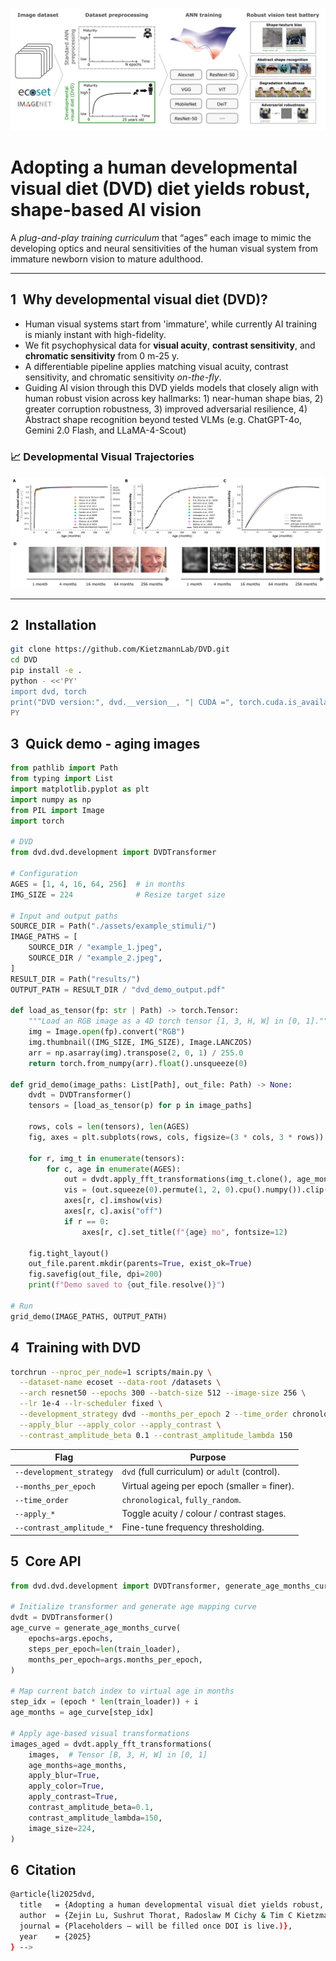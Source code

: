 ![DVD pipeline overview](./assets/DVD_pipeline.png)

# Adopting a human developmental visual diet (DVD) diet yields robust, shape-based AI vision

A *plug-and-play training curriculum* that “ages” each image to mimic the developing optics and neural sensitivities of the human visual system from immature newborn vision to mature adulthood.

---

## 1 Why developmental visual diet (DVD)?

* Human visual systems start from 'immature', while currently AI training is mianly instant with high-fidelity.  
* We fit psychophysical data for **visual acuity**, **contrast sensitivity**, and **chromatic sensitivity** from 0 m-25 y.  
* A differentiable pipeline applies matching visual acuity, contrast sensitivity, and chromatic sensitivity *on-the-fly*.  
* Guiding AI vision through this DVD yields models that closely align with human robust vision across key hallmarks: 1) near-human shape bias, 2) greater corruption robustness, 3) improved adversarial resilience, 4) Abstract shape recognition beyond tested VLMs (e.g. ChatGPT-4o, Gemini 2.0 Flash, and LLaMA-4-Scout)

### 📈 Developmental Visual Trajectories  

![Age-dependent visual development curves](./assets/DVD_trajectories.png)

---

## 2 Installation

```bash
git clone https://github.com/KietzmannLab/DVD.git
cd DVD
pip install -e .
python - <<'PY'
import dvd, torch
print("DVD version:", dvd.__version__, "| CUDA =", torch.cuda.is_available())
PY
```

## 3 Quick demo - aging images

```python
from pathlib import Path
from typing import List
import matplotlib.pyplot as plt
import numpy as np
from PIL import Image
import torch

# DVD
from dvd.dvd.development import DVDTransformer  

# Configuration
AGES = [1, 4, 16, 64, 256]  # in months
IMG_SIZE = 224              # Resize target size

# Input and output paths
SOURCE_DIR = Path("./assets/example_stimuli/")
IMAGE_PATHS = [
    SOURCE_DIR / "example_1.jpeg",
    SOURCE_DIR / "example_2.jpeg",
]
RESULT_DIR = Path("results/")
OUTPUT_PATH = RESULT_DIR / "dvd_demo_output.pdf"

def load_as_tensor(fp: str | Path) -> torch.Tensor:
    """Load an RGB image as a 4D torch tensor [1, 3, H, W] in [0, 1]."""
    img = Image.open(fp).convert("RGB")
    img.thumbnail((IMG_SIZE, IMG_SIZE), Image.LANCZOS)
    arr = np.asarray(img).transpose(2, 0, 1) / 255.0
    return torch.from_numpy(arr).float().unsqueeze(0)

def grid_demo(image_paths: List[Path], out_file: Path) -> None:
    dvdt = DVDTransformer()
    tensors = [load_as_tensor(p) for p in image_paths]

    rows, cols = len(tensors), len(AGES)
    fig, axes = plt.subplots(rows, cols, figsize=(3 * cols, 3 * rows))

    for r, img_t in enumerate(tensors):
        for c, age in enumerate(AGES):
            out = dvdt.apply_fft_transformations(img_t.clone(), age_months=age)
            vis = (out.squeeze(0).permute(1, 2, 0).cpu().numpy()).clip(0, 1)
            axes[r, c].imshow(vis)
            axes[r, c].axis("off")
            if r == 0:
                axes[r, c].set_title(f"{age} mo", fontsize=12)

    fig.tight_layout()
    out_file.parent.mkdir(parents=True, exist_ok=True)
    fig.savefig(out_file, dpi=200)
    print(f"Demo saved to {out_file.resolve()}")
    
# Run
grid_demo(IMAGE_PATHS, OUTPUT_PATH)
```

## 4 Training with DVD

```bash
torchrun --nproc_per_node=1 scripts/main.py \
  --dataset-name ecoset --data-root /datasets \
  --arch resnet50 --epochs 300 --batch-size 512 --image-size 256 \
  --lr 1e-4 --lr-scheduler fixed \
  --development_strategy dvd --months_per_epoch 2 --time_order chronological \
  --apply_blur --apply_color --apply_contrast \
  --contrast_amplitude_beta 0.1 --contrast_amplitude_lambda 150
```

| Flag                     | Purpose                                             |
|--------------------------|-----------------------------------------------------|
| `--development_strategy` | `dvd` (full curriculum) or `adult` (control).       |
| `--months_per_epoch`     | Virtual ageing per epoch (smaller = finer).         |
| `--time_order`           | `chronological`, `fully_random`.                    |
| `--apply_*`              | Toggle acuity / colour / contrast stages.           |
| `--contrast_amplitude_*` | Fine-tune frequency thresholding.                   |


## 5 Core API

```python
from dvd.dvd.development import DVDTransformer, generate_age_months_curve

# Initialize transformer and generate age mapping curve
dvdt = DVDTransformer()
age_curve = generate_age_months_curve(
    epochs=args.epochs,
    steps_per_epoch=len(train_loader),
    months_per_epoch=args.months_per_epoch,
)

# Map current batch index to virtual age in months
step_idx = (epoch * len(train_loader)) + i
age_months = age_curve[step_idx]

# Apply age-based visual transformations
images_aged = dvdt.apply_fft_transformations(
    images,  # Tensor [B, 3, H, W] in [0, 1]
    age_months=age_months,
    apply_blur=True,
    apply_color=True,
    apply_contrast=True,
    contrast_amplitude_beta=0.1,
    contrast_amplitude_lambda=150,
    image_size=224,
)
```

## 6 Citation

```bash
@article{li2025dvd,
  title   = {Adopting a human developmental visual diet yields robust, shape-based AI vision models},
  author  = {Zejin Lu, Sushrut Thorat, Radoslaw M Cichy & Tim C Kietzmann},
  journal = {Placeholders – will be filled once DOI is live.)},
  year    = {2025}
} -->
```
